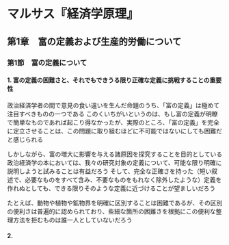 # マルサス『経済学原理』

## 第1章　富の定義および生産的労働について

### 第1節　富の定義について

#### 1. 富の定義の困難さと、それでもできうる限り正確な定義に挑戦することの重要性

政治経済学者の間で意見の食い違いを生んだ命題のうち、「富の定義」は極めて注目すべきものの一つである
このくいちがいというのは、もし富の定義が明瞭で簡単なものであれば起こり得なかったが、実際のところ、「富の定義」を完全に定立させることは、この問題に取り組むほどに不可能ではないにしても困難だと感じられる 

しかしながら、富の増大に影響を与える諸原因を探究することを目的としている政治経済学の本においては、我々の研究対象の定義について、可能な限り明確に説明しようと試みることは有益だろう
そして、完全な正確さを持った（短い叙述で、必要なものをすべて含み、不要なものをもれなく除外したような）定義を作れぬとしても、できる限りそのような定義に近づけることが望ましいだろう

たとえば、動物や植物や鉱物界を明確に区別することは困難であるが、その区別の便利さは普遍的に認められており、些細な箇所の困難さを根拠にこの便利な整理方法を拒むものは誰一人としていないだろう

#### 2. 
